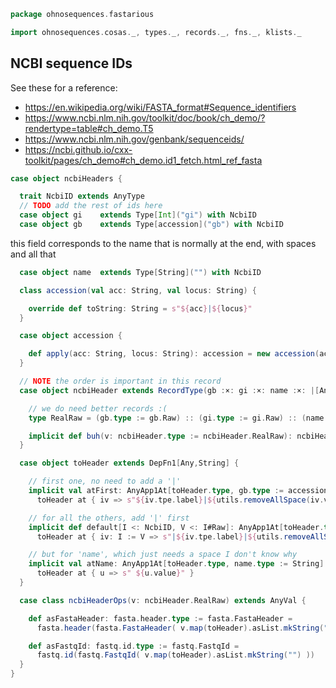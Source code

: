 
```scala
package ohnosequences.fastarious

import ohnosequences.cosas._, types._, records._, fns._, klists._
```


## NCBI sequence IDs

See these for a reference:

- https://en.wikipedia.org/wiki/FASTA_format#Sequence_identifiers
- https://www.ncbi.nlm.nih.gov/toolkit/doc/book/ch_demo/?rendertype=table#ch_demo.T5
- https://www.ncbi.nlm.nih.gov/genbank/sequenceids/
- https://ncbi.github.io/cxx-toolkit/pages/ch_demo#ch_demo.id1_fetch.html_ref_fasta


```scala
case object ncbiHeaders {

  trait NcbiID extends AnyType
  // TODO add the rest of ids here
  case object gi    extends Type[Int]("gi") with NcbiID
  case object gb    extends Type[accession]("gb") with NcbiID
```

this field corresponds to the name that is normally at the end, with spaces and all that

```scala
  case object name  extends Type[String]("") with NcbiID

  class accession(val acc: String, val locus: String) {

    override def toString: String = s"${acc}|${locus}"
  }

  case object accession {

    def apply(acc: String, locus: String): accession = new accession(acc,locus)
  }

  // NOTE the order is important in this record
  case object ncbiHeader extends RecordType(gb :×: gi :×: name :×: |[AnyType]) {

    // we do need better records :(
    type RealRaw = (gb.type := gb.Raw) :: (gi.type := gi.Raw) :: (name.type := name.Raw) :: *[AnyDenotation]

    implicit def buh(v: ncbiHeader.type := ncbiHeader.RealRaw): ncbiHeaderOps = ncbiHeaderOps(v.value)
  }

  case object toHeader extends DepFn1[Any,String] {

    // first one, no need to add a '|'
    implicit val atFirst: AnyApp1At[toHeader.type, gb.type := accession] { type Y = String } =
      toHeader at { iv => s"${iv.tpe.label}|${utils.removeAllSpace(iv.value.toString)}" }

    // for all the others, add '|' first
    implicit def default[I <: NcbiID, V <: I#Raw]: AnyApp1At[toHeader.type, I := V] { type Y = String } =
      toHeader at { iv: I := V => s"|${iv.tpe.label}|${utils.removeAllSpace(iv.value.toString)}" }

    // but for 'name', which just needs a space I don't know why
    implicit val atName: AnyApp1At[toHeader.type, name.type := String] { type Y = String } =
      toHeader at { u => s" ${u.value}" }
  }

  case class ncbiHeaderOps(v: ncbiHeader.RealRaw) extends AnyVal {

    def asFastaHeader: fasta.header.type := fasta.FastaHeader =
      fasta.header(fasta.FastaHeader( v.map(toHeader).asList.mkString("") ))

    def asFastqId: fastq.id.type := fastq.FastqId =
      fastq.id(fastq.FastqId( v.map(toHeader).asList.mkString("") ))
  }
}

```




[test/scala/NcbiHeadersTests.scala]: ../../test/scala/NcbiHeadersTests.scala.md
[test/scala/FastqTests.scala]: ../../test/scala/FastqTests.scala.md
[test/scala/FastaTests.scala]: ../../test/scala/FastaTests.scala.md
[main/scala/fasta.scala]: fasta.scala.md
[main/scala/fastq.scala]: fastq.scala.md
[main/scala/utils.scala]: utils.scala.md
[main/scala/ncbiHeaders.scala]: ncbiHeaders.scala.md